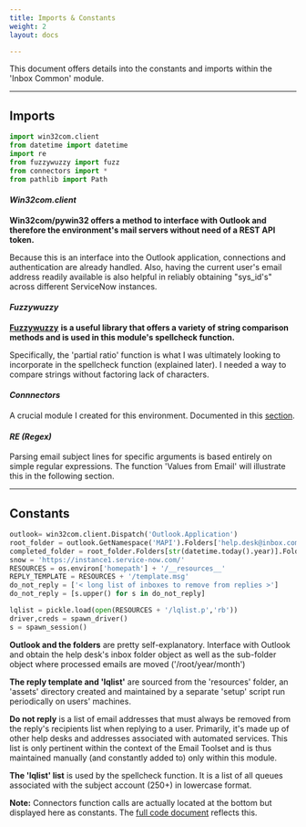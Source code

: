 ```yaml
---
title: Imports & Constants
weight: 2
layout: docs

---
```

This document offers details into the constants and imports within the 'Inbox Common' module.

<hr />

## Imports
```python
import win32com.client
from datetime import datetime
import re
from fuzzywuzzy import fuzz
from connectors import *
from pathlib import Path
```

#### **_Win32com.client_**

**Win32com/pywin32 offers a method to interface with Outlook and therefore the environment's mail servers without need of a REST API token.**

Because this is an interface into the Outlook application, connections and authentication are already handled. Also, having the current user's email address readily available is also helpful in reliably obtaining "sys_id's" across different ServiceNow instances. 

#### **_Fuzzywuzzy_**

[**Fuzzywuzzy**](https://pypi.org/project/fuzzywuzzy/0.3.0/) **is a useful library that offers a variety of string comparison methods and is used in this module's spellcheck function.**

Specifically, the 'partial ratio' function is what I was ultimately looking to incorporate in the spellcheck function (explained later). I needed a way to compare strings without factoring lack of characters.

#### **_Connnectors_**

A crucial module I created for this environment. Documented in this [section](https://3flqfei0stazaa.instant.forestry.io/docs/connectors/).

#### **_RE (Regex)_**

Parsing email subject lines for specific arguments is based entirely on simple regular expressions. The function 'Values from Email' will illustrate this in the following section.

<hr />

## Constants
```python
outlook= win32com.client.Dispatch('Outlook.Application')
root_folder = outlook.GetNamespace('MAPI').Folders['help.desk@inbox.com'].Folders['Inbox']
completed_folder = root_folder.Folders[str(datetime.today().year)].Folders[datetime.today().month - 1]
snow = 'https://instance1.service-now.com/'
RESOURCES = os.environ['homepath'] + '/__resources__'
REPLY_TEMPLATE = RESOURCES + '/template.msg'
do_not_reply = ['< long list of inboxes to remove from replies >']
do_not_reply = [s.upper() for s in do_not_reply]

lqlist = pickle.load(open(RESOURCES + '/lqlist.p','rb'))
driver,creds = spawn_driver()
s = spawn_session()
```
**Outlook and the folders** are pretty self-explanatory. Interface with Outlook and obtain the help desk's inbox folder object as well as the sub-folder object where processed emails are moved ('/root/year/month')

**The reply template and 'lqlist'** are sourced from the 'resources' folder, an 'assets' directory created and maintained by a separate 'setup' script run periodically on users' machines.

**Do not reply** is a list of email addresses that must always be removed from the reply's recipients list when replying to a user. Primarily, it's made up of other help desks and addresses associated with automated services. This list is only pertinent within the context of the Email Toolset and is thus maintained manually (and constantly added to) only within this module.

**The 'lqlist' list** is used by the spellcheck function. It is a list of all queues associated with the subject account (250+) in lowercase format.

**Note:** Connectors function calls are actually located at the bottom but displayed here as constants. The [full code document](/docs/inbox-common-module/inbox-common-code/) reflects this.